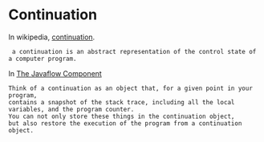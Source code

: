 
# Continuation
In wikipedia, [continuation](https://en.wikipedia.org/wiki/Continuation). 
```
 a continuation is an abstract representation of the control state of a computer program.
```
In [The Javaflow Component](http://commons.apache.org/sandbox/commons-javaflow/)
```
Think of a continuation as an object that, for a given point in your program, 
contains a snapshot of the stack trace, including all the local variables, and the program counter. 
You can not only store these things in the continuation object, 
but also restore the execution of the program from a continuation object.
```
